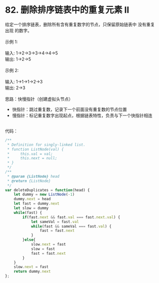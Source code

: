 <!--
 * @Author: your name
 * @Date: 2020-11-09 21:37:37
 * @LastEditTime: 2020-11-09 21:39:01
 * @LastEditors: Please set LastEditors
 * @Description: In User Settings Edit
 * @FilePath: /leetcode/51-100/82.md
-->
# 82. 删除排序链表中的重复元素 II

给定一个排序链表，删除所有含有重复数字的节点，只保留原始链表中 没有重复出现 的数字。<br />
<br />示例 1:<br />
<br />输入: 1->2->3->3->4->4->5<br />输出: 1->2->5<br />
<br />示例 2:<br />
<br />输入: 1->1->1->2->3<br />输出: 2->3<br />
<br />思路：快慢指针（创建虚拟头节点）

- 快指针：跳过重复数，记录下一个前面没有重复数的节点位置
- 慢指针：标记重复数字出现起点，根据链表特性，负责与下一个快指针相连


<br />代码：
```javascript
/**
 * Definition for singly-linked list.
 * function ListNode(val) {
 *     this.val = val;
 *     this.next = null;
 * }
 */
/**
 * @param {ListNode} head
 * @return {ListNode}
 */
var deleteDuplicates = function(head) {
    let dummy = new ListNode(-1)
    dummy.next = head
    let fast = dummy.next
    let slow = dummy
    while(fast) {
        if(fast.next && fast.val === fast.next.val) {
            let sameVal = fast.val
            while(fast && sameVal === fast.val) {
                fast = fast.next
            }
        }else{
            slow.next = fast
            slow = fast
            fast = fast.next
        }
    }
    slow.next = fast
    return dummy.next
};
```


